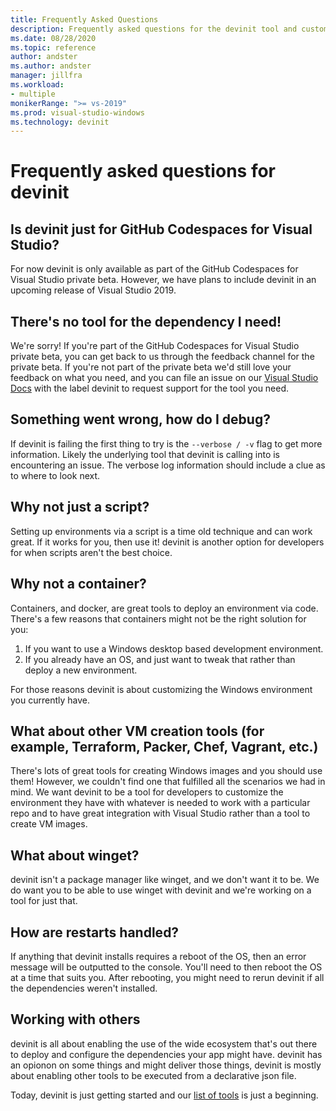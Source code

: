 ```yaml
---
title: Frequently Asked Questions
description: Frequently asked questions for the devinit tool and customization of Codespaces for Visual Studio.
ms.date: 08/28/2020
ms.topic: reference
author: andster
ms.author: andster
manager: jillfra
ms.workload:
- multiple
monikerRange: ">= vs-2019"
ms.prod: visual-studio-windows
ms.technology: devinit
---
```

# Frequently asked questions for devinit

## Is devinit just for GitHub Codespaces for Visual Studio?

For now devinit is only available as part of the GitHub Codespaces for Visual Studio private beta. However, we have plans to include devinit in an upcoming release of Visual Studio 2019.

## There's no tool for the dependency I need!

We're sorry! If you're part of the GitHub Codespaces for Visual Studio private beta, you can get back to us through the feedback channel for the private beta. If you're not part of the private beta we'd still love your feedback on what you need, and you can file an issue on our [Visual Studio Docs](https://github.com/MicrosoftDocs/visualstudio-docs/) with the label devinit to request support for the tool you need.

## Something went wrong, how do I debug?

If devinit is failing the first thing to try is the `--verbose / -v` flag to get more information. Likely the underlying tool that devinit is calling into is encountering an issue. The verbose log information should include a clue as to where to look next.

## Why not just a script?

Setting up environments via a script is a time old technique and can work great. If it works for you, then use it! devinit is another option for developers for when scripts aren't the best choice.

## Why not a container?

Containers, and docker, are great tools to deploy an environment via code. There's a few reasons that containers might not be the right solution for you:

1. If you want to use a Windows desktop based development environment.
1. If you already have an OS, and just want to tweak that rather than deploy a new environment.

For those reasons devinit is about customizing the Windows environment you currently have.

## What about other VM creation tools (for example, Terraform, Packer, Chef, Vagrant, etc.)
There's lots of great tools for creating Windows images and you should use them! However, we couldn't find one that fulfilled all the scenarios we had in mind. We want devinit to be a tool for developers to customize the environment they have with whatever is needed to work with a particular repo and to have great integration with Visual Studio rather than a tool to create VM images.

## What about winget?
devinit isn't a package manager like winget, and we don't want it to be. We do want you to be able to use winget with devinit and we're working on a tool for just that.

## How are restarts handled?
If anything that devinit installs requires a reboot of the OS, then an error message will be outputted to the console. You'll need to then reboot the OS at a time that suits you. After rebooting, you might need to rerun devinit if all the dependencies weren't installed.

## Working with others

devinit is all about enabling the use of the wide ecosystem that's out there to deploy and configure the dependencies your app might have. devinit has an opionon on some things and might deliver those things, devinit is mostly about enabling other tools to be executed from a declarative json file.

Today, devinit is just getting started and our [list of tools](~/devinit/devinit-tool-list.md) is just a beginning.
